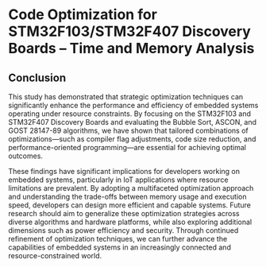 # Code Optimization for STM32F103/STM32F407 Discovery Boards – Time and Memory Analysis

## Conclusion

This study has demonstrated that strategic optimization techniques can significantly enhance the performance and efficiency of embedded systems operating under resource constraints. By focusing on the STM32F103 and STM32F407 Discovery Boards and evaluating the Bubble Sort, ASCON, and GOST 28147-89 algorithms, we have shown that tailored combinations of optimizations—such as compiler flag adjustments, code size reduction, and performance-oriented programming—are essential for achieving optimal outcomes.

These findings have significant implications for developers working on embedded systems, particularly in IoT applications where resource limitations are prevalent. By adopting a multifaceted optimization approach and understanding the trade-offs between memory usage and execution speed, developers can design more efficient and capable systems. Future research should aim to generalize these optimization strategies across diverse algorithms and hardware platforms, while also exploring additional dimensions such as power efficiency and security. Through continued refinement of optimization techniques, we can further advance the capabilities of embedded systems in an increasingly connected and resource-constrained world.

